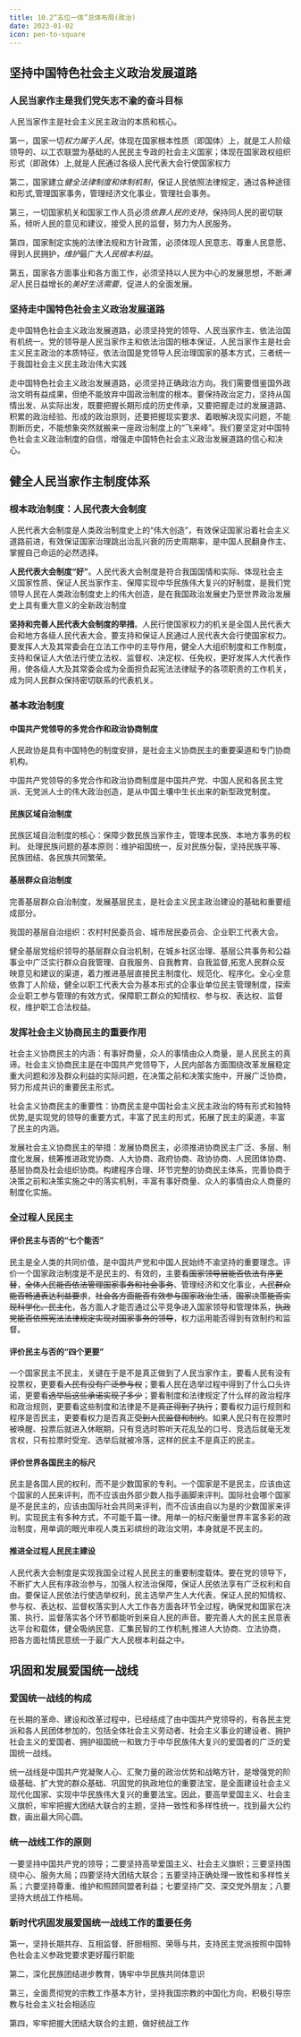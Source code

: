 ```yaml
---
title: 10.2“五位一体”总体布局(政治)
date: 2023-01-02
icon: pen-to-square
---
```


## 坚持中国特色社会主义政治发展道路<Badge text="选择题" type="tip" />

### 人民当家作主是我们党矢志不渝的奋斗目标

人民当家作主是社会主义民主政治的本质和核心。

第一，国家一切*权力属于人民*，体现在国家根本性质（即国体）上，就是工人阶级领导的、以工农联盟为基础的人民民主专政的社会主义国家；体现在国家政权组织形式（即政体）上,就是人民通过各级人民代表大会行使国家权力

第二，国家建立*健全法律制度和体制机制*，保证人民依照法律规定，通过各种途径和形式,管理国家事务，管理经济文化事业，管理社会事务。

第三，一切国家机关和国家工作人员必须*依靠人民的支持*，保持同人民的密切联系，倾听人民的意见和建议，接受人民的监督，努力为人民服务。

第四，国家制定实施的法律法规和方针政策，必须体现人民意志、尊重人民意愿、得到人民拥护，*维护*最广大*人民根本利益*。

第五，国家各方面事业和各方面工作，必须坚持以人民为中心的发展思想，不断*满足*人民日益增长的*美好生活需要*，促进人的全面发展。

### 坚持走中国特色社会主义政治发展道路

走中国特色社会主义政治发展道路，必须坚持党的领导、人民当家作主、依法治国有机统一。党的领导是人民当家作主和依法治国的根本保证，人民当家作主是社会主义民主政治的本质特征，依法治国是党领导人民治理国家的基本方式，三者统一于我国社会主义民主政治伟大实践

走中国特色社会主义政治发展道路，必须坚持正确政治方向。我们需要借鉴国外政治文明有益成果，但绝不能放弃中国政治制度的根本。要保持政治定力，坚持从国情出发、从实际出发，既要把握长期形成的历史传承，又要把握走过的发展道路、积累的政治经验、形成的政治原则，还要把握现实要求、着眼解决现实问题，不能割断历史，不能想象突然就搬来一座政治制度上的“飞来峰”。我们要坚定对中国特色社会主义政治制度的自信，增强走中国特色社会主义政治发展道路的信心和决心。

## 健全人民当家作主制度体系<Badge text="论述题" type="warning" />

### 根本政治制度：人民代表大会制度

人民代表大会制度是人类政治制度史上的“伟大创造”，有效保证国家沿着社会主义道路前进，有效保证国家治理跳出治乱兴衰的历史周期率，是中国人民翻身作主、掌握自己命运的必然选择。

**人民代表大会制度“好”**。人民代表大会制度是符合我国国情和实际、体现社会主义国家性质、保证人民当家作主、保障实现中华民族伟大复兴的好制度，是我们党领导人民在人类政治制度史上的伟大创造，是在我国政治发展史乃至世界政治发展史上具有重大意义的全新政治制度

**坚持和完善人民代表大会制度的举措**。人民行使国家权力的机关是全国人民代表大会和地方各级人民代表大会，要支持和保证人民通过人民代表大会行使国家权力。要发挥人大及其常委会在立法工作中的主导作用，健全人大组织制度和工作制度，支持和保证人大依法行使立法权、监督权、决定权、任免权，更好发挥人大代表作用，使各级人大及其常委会成为全面担负起宪法法律赋予的各项职责的工作机关，成为同人民群众保持密切联系的代表机关。

### 基本政治制度

#### 中国共产党领导的多党合作和政治协商制度

人民政协是具有中国特色的制度安排，是社会主义协商民主的重要渠道和专门协商机构。

中国共产党领导的多党合作和政治协商制度是中国共产党、中国人民和各民主党派、无党派人士的伟大政治创造，是从中国土壤中生长出来的新型政党制度。

#### 民族区域自治制度

民族区域自治制度的核心：保障少数民族当家作主，管理本民族、本地方事务的权利。
处理民族问题的基本原则：维护祖国统一，反对民族分裂，坚持民族平等、民族团结、各民族共同繁荣。

#### 基层群众自治制度

完善基层群众自治制度，发展基层民主，是社会主义民主政治建设的基础和重要组成部分。

我国的基层自治组织：农村村民委员会、城市居民委员会、企业职工代表大会。

健全基层党组织领导的基层群众自治机制，在城乡社区治理、基层公共事务和公益事业中广泛实行群众自我管理、自我服务、自我教育、自我监督,拓宽人民群众反映意见和建议的渠道，着力推进基层直接民主制度化、规范化、程序化。全心全意依靠丁人阶级，健全以职工代表大会为基本形式的企事业单位民主管理制度，探索企业职工参与管理的有效方式，保障职工群众的知情权、参与权、表达权、监督权，维护职工合法权益。

### 发挥社会主义协商民主的重要作用

社会主义协商民主的内涵：有事好商量，众人的事情由众人商量，是人民民主的真谛。社会主义协商民主是在中国共产党领导下，人民内部各方面围绕改革发展稳定重大问题和涉及群众利益的实际问题，在决策之前和决策实施中，开展广泛协商，努力形成共识的重要民主形式。

社会主义协商民主的重要性：协商民主是中国社会主义民主政治的特有形式和独特优势,是实现党的领导的重要方式，丰富了民主的形式，拓展了民主的渠道，丰富了民主的内涵。

发展社会主义协商民主的举措：发展协商民主，必须推进协商民主广泛、多层、制度化发展，统筹推进政党协商、人大协商、政府协商、政协协商、人民团体协商、基层协商及社会组织协商。构建程序合理、环节完整的协商民主体系，完善协商于决策之前和决策实施之中的落实机制，丰富有事好商量、众人的事情由众人商量的制度化实施。

### 全过程人民民主

#### 评价民主与否的“七个能否”

民主是全人类的共同价值，是中国共产党和中国人民始终不渝坚持的重要理念。评价一个国家政治制度是不是民主的、有效的，主要看~~国家领导层能否依法有序更替~~，~~全体人民能否依法管理国家事务和社会事务~~、管理经济和文化事业，~~人民群众能否畅通表达利益要求~~，~~社会各方面能否有效参与国家政治生活~~，~~国家决策能否实现科学化、民主化~~，各方面人才能否通过公平竞争进入国家领导和管理体系，~~执政党能否依照宪法法律规定实现对国家事务的领导~~，权力运用能否得到有效制约和监督。

#### 评价民主与否的“四个更要”

一个国家民主不民主，关键在于是不是真正做到了人民当家作主，要看人民有没有投票权，更要看~~人民有没有广泛参与权~~；要看人民在选举过程中得到了什么口头许诺，更要看~~选举后这些承诺实现了多少~~；要看制度和法律规定了什么样的政治程序和政治规则，更要看这些制度和法律是不是~~真正得到了执行~~；要看权力运行规则和程序是否民主，更要看权力是否真正~~受到人民监督和制约~~。如果人民只有在投票时被唤醒、投票后就进入休眠期，只有竞选时聆听天花乱坠的口号、竞选后就毫无发言权，只有拉票时受宠、选举后就被冷落，这样的民主不是真正的民主。

#### 评价世界各国民主的标尺

民主是各国人民的权利，而不是少数国家的专利。一个国家是不是民主，应该由这个国家的人民来评判，而不应该由外部少数人指手画脚来评判。国际社会哪个国家是不是民主的，应该由国际社会共同来评判，而不应该由自以为是的少数国家来评判。实现民主有多种方式，不可能千篇一律。用单一的标尺衡量世界丰富多彩的政治制度，用单调的眼光审视人类五彩缤纷的政治文明，本身就是不民主的。

#### 推进全过程人民民主建设

人民代表大会制度是实现我国全过程人民民主的重要制度载体。要在党的领导下，不断扩大人民有序政治参与，加强人权法治保障，保证人民依法享有广泛权利和自由。要保证人民依法行使选举权利，民主选举产生人大代表，保证人民的知情权、参与权、表达权、监督权落实到人大工作各方面各环节全过程，确保党和国家在决策、执行、监督落实各个环节都能听到来自人民的声音。要完善人大的民主民意表达平台和载体，健全吸纳民意、汇集民智的工作机制,推进人大协商、立法协商，把各方面社情民意统一于最广大人民根本利益之中。

## 巩固和发展爱国统一战线<Badge text="选择题" type="tip" />

### 爱国统一战线的构成

在长期的革命、建设和改革过程中，已经结成了由中国共产党领导的，有各民主党派和各人民团体参加的，包括全体社会主义劳动者、社会主义事业的建设者、拥护社会主义的爱国者、拥护祖国统一和致力于中华民族伟大复兴的爱国者的广泛的爱国统一战线。

统一战线是中国共产党凝聚人心、汇聚力量的政治优势和战略方针，是增强党的阶级基础、扩大党的群众基础、巩固党的执政地位的重要法宝，是全面建设社会主义现代化国家、实现中华民族伟大复兴的重要法宝。因此，要高举爱国主义、社会主义旗帜，牢牢把握大团结大联合的主题，坚持一致性和多样性统一，找到最大公约数，画出最大同心圆。

### 统一战线工作的原则

一要坚持中国共产党的领导；二要坚持高举爱国主义、社会主义旗帜；三要坚持围绕中心、服务大局；四要坚持大团结大联合；五要坚持正确处理一致性和多样性关系；六要坚持尊重、维护和照顾同盟者利益；七要坚持广交、深交党外朋友；八要坚持大统战工作格局。

### 新时代巩固发展爱国统一战线工作的重要任务

第一，坚持长期共存、互相监督、肝胆相照、荣辱与共，支持民主党派按照中国特色社会主义参政党要求更好履行职能

第二，深化民族团结进步教育，铸牢中华民族共同体意识

第三，全面贯彻党的宗教工作基本方针，坚持我国宗教的中国化方向，积极引导宗教与社会主义社会相适应

第四，牢牢把握大团结大联合的主题，做好统战工作

